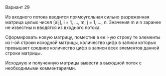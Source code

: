 
Вариант 29

Из входного потока вводится прямоугольная сильно разреженная матрица целых чисел [aij], i = 1, ..., m, j
= 1, ..., n. Значения m и n заранее не известны и вводятся из входного потока.

Сформировать новую матрицу, поместив в ее i-ую строку те элементы из i-ой строки исходной матрицы,
количество цифр в записи которых превышает среднее количество цифр в записи всех элементов данной
строки матрицы.

Исходную и полученную матрицы вывести в выходной поток с необходимыми комментариями.
